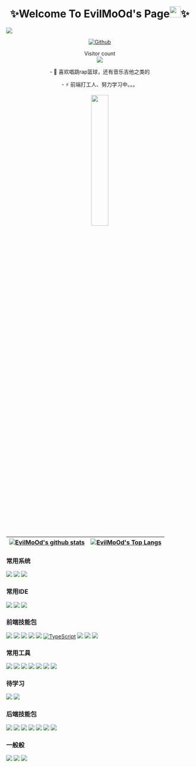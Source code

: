 
<h1 align="center">✨Welcome To EvilMoOd's Page<img src="https://emojis.slackmojis.com/emojis/images/1531849430/4246/blob-sunglasses.gif?1531849430" width="30"/>✨
</h1>
<img src="https://w.wallhaven.cc/full/rd/wallhaven-rdmzg7.png" />
<p align="center">
<a href="https://evilmood.github.io/mublog/" target="_blank"><img alt="Github" src="https://s2.loli.net/2022/08/10/5Tv41PUlE3NyQmX.png" /></a>
</p>
<p align="center"> 
  Visitor count<br>
  <img src="https://profile-counter.glitch.me/EvilMoOd/count.svg" />
</p>
<p align="center">
- 🌱 喜欢唱跳rap篮球，还有音乐吉他之类的
</p>
<p align="center">
- ⚡ 前端打工人、努力学习中。。。
</p>
<p align="center">
  <img src="https://cdn.jsdelivr.net/gh/jasonkayzk/jasonkayzk@master/hello-world.gif" width="30%">
</p>


| <a href="https://github.com/EvilMoOd/github-readme-stats"><img align="center" src="https://github-readme-stats-kd4gykn5g-evilmood.vercel.app/api?username=EvilMoOd&show_icons=true&hide_border=true&count_private=true" alt="EvilMoOd's github stats" /></a> | <a href="https://github.com/EvilMoOd/github-readme-stats"><img align="center" src="https://github-readme-stats.vercel.app/api/top-langs/?username=EvilMoOd&layout=compact&hide_border=true" alt="EvilMoOd's Top Langs" /></a> |
| ------------- | ------------- |


### 常用系统

[![](https://img.shields.io/badge/Windows-10-2376bc?style=flat-square&logo=windows&logoColor=ffffff)](https://www.microsoft.com/windows/get-windows-10)
[![](https://img.shields.io/badge/Linux-Ubuntu-2376bc?style=flat-square&logo=ubuntu&logoColor=ffffff)](https://ubuntu.com/)
[![](https://img.shields.io/badge/MacOS-BigSur-2376bc?style=flat-square&logo=apple&logoColor=ffffff)](https://www.apple.com/)

### 常用IDE

[![](https://img.shields.io/badge/IDE-Visual%20Studio%20Code-blue?style=flat-square&logo=visual-studio-code&logoColor=ffffff)](https://code.visualstudio.com/)
[![](https://img.shields.io/badge/Intellij-Idea-blue?style=flat-square&logo=intellijidea&logoColor=ffffff)](https://www.jetbrains.com/idea/)
[![](https://img.shields.io/badge/IDE-WebStorm-blue?style=flat-square&logo=jetbrains&logoColor=ffffff)](https://www.jetbrains.com/webstorm/)

### 前端技能包

[![](https://img.shields.io/badge/-HTML5-E34F26?style=flat-square&logo=html5&logoColor=white)](https://html.spec.whatwg.org/)
[![](https://img.shields.io/badge/-CSS3-1572B6?style=flat-square&logo=css3&logoColor=white)](https://www.w3.org/Style/CSS/)
[![](https://img.shields.io/badge/-Scss-43853d?style=flat-square&logo=sass&logoColor=white)](https://sass.bootcss.com/)
[![](https://img.shields.io/badge/-TailWindCSS-22d3ee?style=flat-square&logo=TailWindCSS&logoColor=white)](https://getbootstrap.com/)
[![](https://img.shields.io/badge/-JavaScript-f7e018?style=flat-square&logo=javascript&logoColor=white)](https://www.ecma-international.org/)
[![TypeScript](https://img.shields.io/badge/TypeScript-%23007ACC.svg?style=flat-square&logo=typescript&logoColor=white)](https://www.typescriptlang.org/zh/)
[![](https://img.shields.io/badge/-Vue.js-4fc08d?style=flat-square&logo=vue.js&logoColor=ffffff)](https://vuejs.org/)
[![](https://img.shields.io/badge/React-cb3837?style=flat-square&logo=React&logoColor=ffffff)](https://reactjs.org/)
[![](https://img.shields.io/badge/-Markdown-003545?style=flat-square&logo=markdown&logoColor=white)](https://daringfireball.net/projects/markdown/)

### 常用工具

[![](https://img.shields.io/badge/-NPM-cb3837?style=flat-square&logo=npm&logoColor=white)](https://npmjs.com/)
[![](https://img.shields.io/badge/-Yarn-2496ED?style=flat-square&logo=yarn&logoColor=white)](https://yarnpkg.com/)
[![](https://img.shields.io/badge/pnpm-facc15?style=flat-square&logo=pnpm&logoColor=ffffff)](https://pnpm.io/zh/)
[![](https://img.shields.io/badge/vite-fde047?style=flat-square&logo=vite&logoColor=ffffff)](https://vitejs.cn/)
[![](https://img.shields.io/badge/-Webpack-3776AB?style=flat-square&logo=webpack&logoColor=white)](https://webpack.js.org/)
[![](https://img.shields.io/badge/-Git-f05032?style=flat-square&logo=git&logoColor=white)](https://git-scm.com/)
[![](https://img.shields.io/badge/-GitHub-000000?style=flat-square&logo=GitHub&logoColor=white)](https://github.com/)

### 待学习

[![](https://img.shields.io/badge/-Electron-6DB33F?style=flat-square&logo=electron&logoColor=ffffff)](https://www.electronjs.org/)
[![](https://img.shields.io/badge/-Flutter-007396?style=flat-square&logo=flutter&logoColor=white)](https://flutter.dev/)

### 后端技能包

[![](https://img.shields.io/badge/-Node.js-43853d?style=flat-square&logo=node.js&logoColor=ffffff)](https://nodejs.org/)
[![](https://img.shields.io/badge/-Java-007396?style=flat-square&logo=Java&logoColor=ffffff)](https://www.java.com/)
[![](https://img.shields.io/badge/-MySQL-003545?style=flat-square&logo=mysql&logoColor=white)](https://www.mysql.com/)
[![](https://img.shields.io/badge/-Spring-6DB33F?style=flat-square&logo=spring&logoColor=white)](https://spring.io/projects/spring-framework/)
[![](https://img.shields.io/badge/-MongoDB-6DB33F?style=flat-square&logo=mongodb&logoColor=white)](https://www.mongodb.com/)
[![](https://img.shields.io/badge/-Docker-2496ED?style=flat-square&logo=docker&logoColor=ffffff)](https://www.docker.com/)
[![](https://img.shields.io/badge/-Nginx-269539?style=flat-square&logo=nginx&logoColor=ffffff)](https://nginx.org/)

### 一般般

[![](https://img.shields.io/badge/-C++-269539?style=flat-square&logo=c%2B%2B&logoColor=ffffff)](https://www.cplusplus.com/)
[![](https://img.shields.io/badge/-Python-3776AB?style=flat-square&logo=python&logoColor=ffffff)](https://www.python.org/)
[![](https://img.shields.io/badge/Shell-f05032?style=flat-square&logo=powershell&logoColor=ffffff)](https://www.shell.com/)

